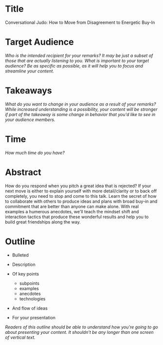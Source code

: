 # Title

Conversational Judo: How to Move from Disagreement to Energetic Buy-In

# Target Audience

_Who is the intended recipient for your remarks?_
_It may be just a subset of those that are actually listening to you._
_What is important to your target audience?_
_Be as specific as possible, as it will help you to focus and streamline your content._

# Takeaways

_What do you want to change in your audience as a result of your remarks?_
_While increased understanding is a possibility, your content will be stronger if part of the takeaway is some change in behavior that you'd like to see in your audience members._

# Time

_How much time do you have?_

# Abstract

How do you respond when you pitch a great idea that is rejected?
If your next move is either to explain yourself with more detail/clarity or to back off completely, you need to stop and come to this talk.
Learn the secret of how to collaborate with others to produce ideas and plans with broad buy-in and commitment that are better than anyone can make alone.
With real examples a humerous anecdotes, we'll teach the mindset shift and interaction tactics that produce these wonderful results and help you to build great friendships along the way.

# Outline

* Bulleted
* Description
* Of key points

  * subpoints
  * examples
  * anecdotes
  * technologies

* And flow of ideas
* For your presentation

_Readers of this outline should be able to understand how you're going to go about presenting your content._
_It shouldn't be any longer than one screen of vertical text._

